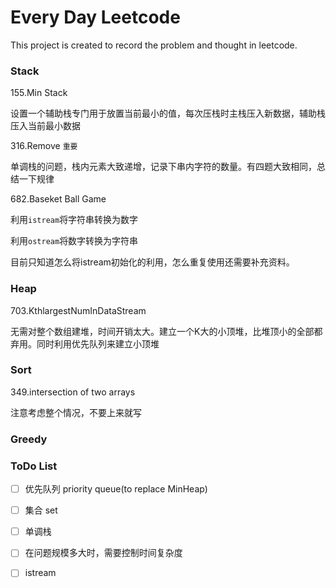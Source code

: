 # Every Day Leetcode

This project is created to record the problem and thought in leetcode.



### Stack

155.Min Stack

设置一个辅助栈专门用于放置当前最小的值，每次压栈时主栈压入新数据，辅助栈压入当前最小数据



316.Remove `重要` 

单调栈的问题，栈内元素大致递增，记录下串内字符的数量。有四题大致相同，总结一下规律



682.Baseket Ball Game

利用`istream`将字符串转换为数字

利用`ostream`将数字转换为字符串

目前只知道怎么将istream初始化的利用，怎么重复使用还需要补充资料。



### Heap

703.KthlargestNumInDataStream

无需对整个数组建堆，时间开销太大。建立一个K大的小顶堆，比堆顶小的全部都弃用。同时利用优先队列来建立小顶堆

### Sort

349.intersection of two arrays

注意考虑整个情况，不要上来就写

### Greedy 



### ToDo List

- [ ] 优先队列 priority queue(to replace MinHeap)
- [ ] 集合 set
- [ ] 单调栈 
- [ ] 在问题规模多大时，需要控制时间复杂度
- [ ] istream

